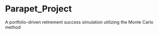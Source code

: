 # Parapet_Project
A portfolio-driven retirement success simulation utilizing the Monte Carlo method
